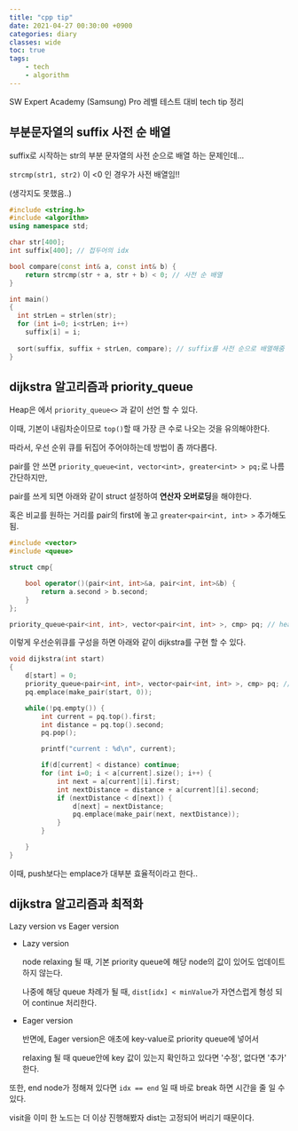 ```yaml
---
title: "cpp tip"
date: 2021-04-27 00:30:00 +0900
categories: diary
classes: wide
toc: true
tags:
    - tech
    - algorithm
---
```

SW Expert Academy (Samsung) Pro 레벨 테스트 대비
tech tip 정리

## 부분문자열의 suffix 사전 순 배열

suffix로 시작하는 str의 부분 문자열의 사전 순으로 배열 하는 문제인데...

`strcmp(str1, str2)` 이 <0 인 경우가 사전 배열임!!

(생각지도 못했음..)

```cpp
#include <string.h>
#include <algorithm>
using namespace std;

char str[400];
int suffix[400]; // 접두어의 idx

bool compare(const int& a, const int& b) {
    return strcmp(str + a, str + b) < 0; // 사전 순 배열
}

int main()
{
  int strLen = strlen(str);
  for (int i=0; i<strLen; i++)
    suffix[i] = i;
    
  sort(suffix, suffix + strLen, compare); // suffix를 사전 순으로 배열해줌
}
```

## dijkstra 알고리즘과 priority_queue

Heap은 <queue>에서 `priority_queue<>` 과 같이 선언 할 수 있다.
    
이때, 기본이 내림차순이므로 `top()`할 때 가장 큰 수로 나오는 것을 유의해야한다.

따라서, 우선 순위 큐를 뒤집어 주어야하는데 방법이 좀 까다롭다.

pair를 안 쓰면 `priority_queue<int, vector<int>, greater<int> > pq;`로 나름 간단하지만,

pair를 쓰게 되면 아래와 같이 struct 설정하여 **연산자 오버로딩**을 해야한다.

혹은 비교를 원하는 거리를 pair의 first에 놓고 `greater<pair<int, int> >` 추가해도 됨.

```cpp
#include <vector>
#include <queue>

struct cmp{

    bool operator()(pair<int, int>&a, pair<int, int>&b) {
        return a.second > b.second;
    }
};

priority_queue<pair<int, int>, vector<pair<int, int> >, cmp> pq; // heap
```

이렇게 우선순위큐를 구성을 하면 아래와 같이 dijkstra를 구현 할 수 있다.

```cpp
void dijkstra(int start)
{
    d[start] = 0;
    priority_queue<pair<int, int>, vector<pair<int, int> >, cmp> pq; // heap
    pq.emplace(make_pair(start, 0));

    while(!pq.empty()) {
        int current = pq.top().first;
        int distance = pq.top().second;
        pq.pop();

        printf("current : %d\n", current);

        if(d[current] < distance) continue;
        for (int i=0; i < a[current].size(); i++) {
            int next = a[current][i].first;
            int nextDistance = distance + a[current][i].second;
            if (nextDistance < d[next]) {
                d[next] = nextDistance;
                pq.emplace(make_pair(next, nextDistance));
            }
        }

    }
}
```
이때, push보다는 emplace가 대부분 효율적이라고 한다..


## dijkstra 알고리즘과 최적화

Lazy version vs Eager version

* Lazy version

    node relaxing 될 때, 기본 priority queue에 해당 node의 값이 있어도 업데이트 하지 않는다.

    나중에 해당 queue 차례가 될 때, `dist[idx] < minValue`가 자연스럽게 형성 되어 continue 처리한다.

* Eager version

    반면에, Eager version은 애초에 key-value로 priority queue에 넣어서

    relaxing 될 때 queue안에 key 값이 있는지 확인하고 있다면 '수정', 없다면 '추가' 한다.

또한, end node가 정해져 있다면 `idx == end` 일 때 바로 break 하면 시간을 줄 일 수 있다.

visit을 이미 한 노드는 더 이상 진행해봤자 dist는 고정되어 버리기 때문이다.
